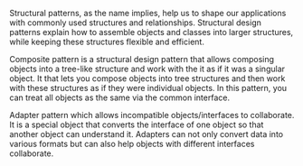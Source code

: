 Structural patterns, as the name implies, help us to shape our applications with commonly used structures and relationships. Structural design
patterns explain how to assemble objects and classes into larger structures, while keeping these structures flexible and efficient.

Composite pattern is a structural design pattern that allows composing objects into a tree-like structure and work with the it as if it was a singular
object. It that lets you compose objects into tree structures and then work with these structures as if they were individual objects. In this pattern,
you can treat all objects as the same via the common interface.

Adapter pattern which allows incompatible objects/interfaces to collaborate. It is a special object that converts the interface of one object so that
another object can understand it. Adapters can not only convert data into various formats but can also help objects with different interfaces
collaborate.
